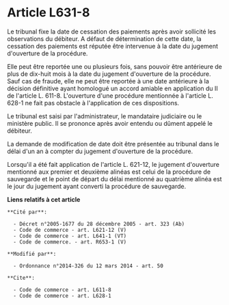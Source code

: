 # Article L631-8

Le tribunal fixe la date de cessation des paiements après avoir sollicité les observations du débiteur. A défaut de
détermination de cette date, la cessation des paiements est réputée être intervenue à la date du jugement d'ouverture de la
procédure. 

Elle peut être reportée une ou plusieurs fois, sans pouvoir être antérieure de plus de dix-huit mois à la date du jugement
d'ouverture de la procédure. Sauf cas de fraude, elle ne peut être reportée à une date antérieure à la décision définitive
ayant homologué un accord amiable en application du II de l'article L. 611-8. L'ouverture d'une procédure mentionnée à
l'article L. 628-1 ne fait pas obstacle à l'application de ces dispositions. 

Le tribunal est saisi par l'administrateur, le mandataire judiciaire ou le ministère public. Il se prononce après avoir
entendu ou dûment appelé le débiteur. 

La demande de modification de date doit être présentée au tribunal dans le délai d'un an à compter du jugement d'ouverture de
la procédure. 

Lorsqu'il a été fait application de l'article L. 621-12, le jugement d'ouverture mentionné aux premier et deuxième alinéas
est celui de la procédure de sauvegarde et le point de départ du délai mentionné au quatrième alinéa est le jour du jugement
ayant converti la procédure de sauvegarde.

**Liens relatifs à cet article**

	**Cité par**:

	  - Décret n°2005-1677 du 28 décembre 2005 - art. 323 (Ab)
	  - Code de commerce - art. L621-12 (V)
	  - Code de commerce - art. L641-1 (VT)
	  - Code de commerce. - art. R653-1 (V)

	**Modifié par**:

	  - Ordonnance n°2014-326 du 12 mars 2014 - art. 50

	**Cite**:

	  - Code de commerce - art. L611-8
	  - Code de commerce - art. L628-1
